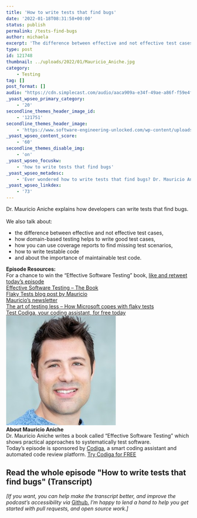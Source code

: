 ```yaml
---
title: 'How to write tests that find bugs'
date: '2022-01-18T08:31:58+00:00'
status: publish
permalink: /tests-find-bugs
author: michaela
excerpt: 'The difference between effective and not effective test cases'
type: post
id: 121748
thumbnail: ../uploads/2022/01/Mauricio_Aniche.jpg
category:
    - Testing
tag: []
post_format: []
audio: "https://cdn.simplecast.com/audio/aaca909a-e34f-49ae-a86f-f59e4fa807f0/episodes/53528752-3178-4d13-9b17-8285eeab471c/audio/f768b14a-56e4-4d9a-8ed2-d27b3b1342f5/default_tc.mp3"
_yoast_wpseo_primary_category:
    - '20'
secondline_themes_header_image_id:
    - '121751'
secondline_themes_header_image:
    - 'https://www.software-engineering-unlocked.com/wp-content/uploads/2022/01/Mauricio_Aniche_Systematic_Software_Testing.jpg'
_yoast_wpseo_content_score:
    - '60'
secondline_themes_disable_img:
    - 'on'
_yoast_wpseo_focuskw:
    - 'how to write tests that find bugs'
_yoast_wpseo_metadesc:
    - 'Ever wondered how to write tests that find bugs? Dr. Mauricio Aniche explains how to effectively and systematically write test cases.'
_yoast_wpseo_linkdex:
    - '73'
---
```


<div class="episode-about">
Dr. Mauricio Aniche explains how developers can write tests that find bugs.
<br/> <br/>We also talk about:
<ul>
<li> the difference between effective and not effective test cases,</li>
<li> how domain-based testing helps to write good test cases,</li>
<li> how you can use coverage reports to find missing test scenarios,</li>
<li> how to write testable code</li>
<li> and about the importance of maintainable test code.</li>
</ul>
</div>
<div class=" episode-links">
<b>Episode Resources:</b><br/>
 For a chance to win the “Effective Software Testing” book, <a href="https://twitter.com/se_unlocked/status/1483359270997573633?s=20">like and retweet today’s episode</a><br/>
<a href="https://www.effective-software-testing.com/">Effective Software Testing – The Book</a><br/>
<a href="https://www.effective-software-testing.com/can-we-get-fully-rid-of-flaky-tests">Flaky Tests blog post by Mauricio</a><br/>
<a href="https://effectivesoftwaretesting.substack.com/">Mauricio’s newsletter</a><br/>
<a href="https://www.michaelagreiler.com/wp-content/uploads/2019/02/The-Art-of-Testing-Less-without-Sacrificing-Quality.pdf">The art of testing less – How Microsoft copes with flaky tests</a><br/>
<a href="https://www.codiga.io/?utm_source=podcast&utm_medium=social&utm_campaign=se_unlocked">Test Codiga, your coding assistant, for free today</a><br/>
</div>

<div class="row pt-2 align-items-center">
<div class="col-4 guest-picture">
<img src="../uploads/2022/01/Mauricio_Aniche.jpg" alt="Picture of Mauricio Aniche"/>
</div>
<div class="col-8 guest-about">
<b>About Mauricio Aniche</b><br/>
Dr. Mauricio Aniche writes a book called “Effective Software Testing” which shows practical approaches to systematically test software.
</div>
</div>

<div class="sponsorship">
Today’s episode is sponsored by <a href="https://www.codiga.io/?utm_source=podcast&utm_medium=social&utm_campaign=se_unlocked"><u>Codiga</u></a>, a smart coding assistant and automated code review platform. <a href="https://www.codiga.io/?utm_source=podcast&utm_medium=social&utm_campaign=se_unlocked"><u>Try Codiga for FREE</u></a>
</div> 

## Read the whole episode "How to write tests that find bugs" (Transcript)

_\[If you want, you can help make the transcript better, and improve the podcast’s accessibility via_ [Github](https://github.com/mgreiler/se-unlocked/tree/master/Transcripts)_[.](https://github.com/mgreiler/se-unlocked/tree/master/Transcripts) I’m happy to lend a hand to help you get started with pull requests, and open source work.\]_
